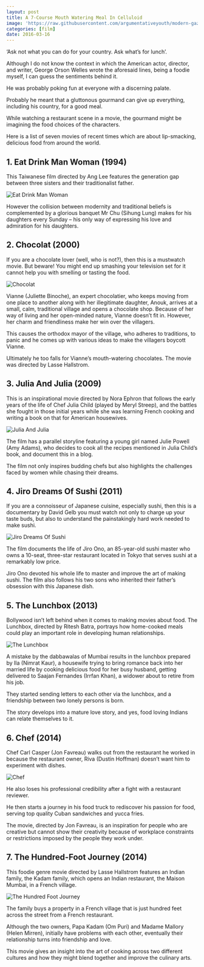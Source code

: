 ```yaml
---
layout: post
title: A 7-Course Mouth Watering Meal In Celluloid
image: 'https://raw.githubusercontent.com/argumentativeyouth/modern-gaze/master/assets/img/the-lunchbox-modern-gaze-2.jpg'
categories: [film]
date: 2016-03-16
---
```

‘Ask not what you can do for your country. Ask what’s for lunch’.

Although I do not know the context in which the American actor, director, and writer, George Orson Welles wrote the aforesaid lines, being a foodie myself, I can guess the sentiments behind it.

He was probably poking fun at everyone with a discerning palate.

Probably he meant that a gluttonous gourmand can give up everything, including his country, for a good meal.

While watching a restaurant scene in a movie, the gourmand might be imagining the food choices of the characters.

Here is a list of seven movies of recent times which are about lip-smacking, delicious food from around the world.

## 1. Eat Drink Man Woman (1994)

This Taiwanese film directed by Ang Lee features the generation gap between three sisters and their traditionalist father.

![Eat Drink Man Woman](https://raw.githubusercontent.com/argumentativeyouth/modern-gaze/master/assets/img/eat-drink-man-woman-modern-gaze.jpg)

However the collision between modernity and traditional beliefs is complemented by a glorious banquet Mr Chu (Sihung Lung) makes for his daughters every Sunday – his only way of expressing his love and admiration for his daughters.

## 2. Chocolat (2000)

If you are a chocolate lover (well, who is not?), then this is a mustwatch movie. But beware! You might end up smashing your television set for it cannot help you with smelling or tasting the food.

![Chocolat](https://raw.githubusercontent.com/argumentativeyouth/modern-gaze/master/assets/img/chocolat-modern-gaze.jpg)

Vianne (Juliette Binoche), an expert chocolatier, who keeps moving from one place to another along with her illegitimate daughter, Anouk, arrives at a small, calm, traditional village and opens a chocolate shop. Because of her way of living and her open-minded nature, Vianne doesn’t fit in. However, her charm and friendliness make her win over the villagers.

This causes the orthodox mayor of the village, who adheres to traditions, to panic and he comes up with various ideas to make the villagers boycott Vianne.

Ultimately he too falls for Vianne’s mouth-watering chocolates. The movie was directed by Lasse Hallstrom.

## 3. Julia And Julia (2009)

This is an inspirational movie directed by Nora Ephron that follows the early years of the life of Chef Julia Child (played by Meryl Streep), and the battles she fought in those initial years while she was learning French cooking and writing a book on that for American housewives.

![Julia And Julia](https://raw.githubusercontent.com/argumentativeyouth/modern-gaze/master/assets/img/julia-and-julia-modern-gaze.jpg)

The film has a parallel storyline featuring a young girl named Julie Powell (Amy Adams), who decides to cook all the recipes mentioned in Julia Child’s book, and document this in a blog.

The film not only inspires budding chefs but also highlights the challenges faced by women while chasing their dreams. 

## 4. Jiro Dreams Of Sushi (2011) 

If you are a connoisseur of Japanese cuisine, especially sushi, then this is a documentary by David Gelb you must watch not only to charge up your taste buds, but also to understand the painstakingly hard work needed to make sushi. 

![Jiro Dreams Of Sushi](https://raw.githubusercontent.com/argumentativeyouth/modern-gaze/master/assets/img/jiro-dreams-of-sushi-modern-gaze.jpg)

The film documents the life of Jiro Ono, an 85-year-old sushi master who owns a 10-seat, three-star restaurant located in Tokyo that serves sushi at a remarkably low price. 

Jiro Ono devoted his whole life to master and improve the art of making sushi. The film also follows his two sons who inherited their father’s obsession with this Japanese dish.

## 5. The Lunchbox (2013)

Bollywood isn’t left behind when it comes to making movies about food. The Lunchbox, directed by Ritesh Batra, portrays how home-cooked meals could play an important role in developing human relationships.

![The Lunchbox](https://raw.githubusercontent.com/argumentativeyouth/modern-gaze/master/assets/img/the-lunchbox-modern-gaze.jpg)

A mistake by the dabbawalas of Mumbai results in the lunchbox prepared by Ila (Nimrat Kaur), a housewife trying to bring romance back into her married life by cooking delicious food for her busy husband, getting delivered to Saajan Fernandes (Irrfan Khan), a widower about to retire from his job. 

They started sending letters to each other via the lunchbox, and a friendship between two lonely persons is born. 

The story develops into a mature love story, and yes, food loving Indians can relate themselves to it.

## 6. Chef (2014)

Chef Carl Casper (Jon Favreau) walks out from the restaurant he worked in because the restaurant owner, Riva (Dustin Hoffman) doesn’t want him to experiment with dishes. 

![Chef](https://raw.githubusercontent.com/argumentativeyouth/modern-gaze/master/assets/img/chef-modern-gaze.jpg)

He also loses his professional credibility after a fight with a restaurant reviewer. 

He then starts a journey in his food truck to rediscover his passion for food, serving top quality Cuban sandwiches and yucca fries. 

The movie, directed by Jon Favreau, is an inspiration for people who are creative but cannot show their creativity because of workplace constraints or restrictions imposed by the people they work under.

## 7. The Hundred-Foot Journey (2014)

This foodie genre movie directed by Lasse Hallstrom features an Indian family, the Kadam family, which opens an Indian restaurant, the Maison Mumbai, in a French village.

![The Hundred Foot Journey](https://raw.githubusercontent.com/argumentativeyouth/modern-gaze/master/assets/img/the-hundred-foot-journey-modern-gaze.jpg)

The family buys a property in a French village that is just hundred feet across the street from a French restaurant. 

Although the two owners, Papa Kadam (Om Puri) and Madame Mallory (Helen Mirren), initially have problems with each other, eventually their relationship turns into friendship and love. 

This movie gives an insight into the art of cooking across two different cultures and how they might blend together and improve the culinary arts.
